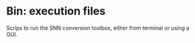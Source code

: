 # Bin: execution files

Scrips to run the SNN conversion toolbox, either from terminal or using a
GUI.